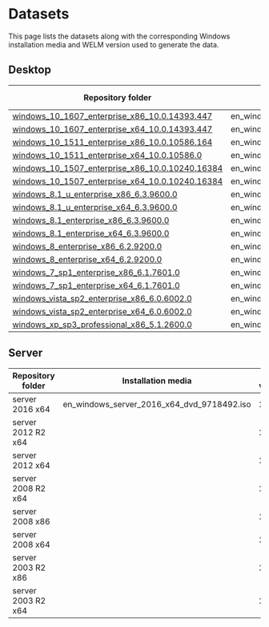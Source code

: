# Datasets

This page lists the datasets along with the corresponding Windows installation media and WELM version used to generate the data.

## Desktop
| Repository folder | Installation media | WELM version |
| --- | --- | --- |
| [windows_10_1607_enterprise_x86_10.0.14393.447](./data/windows_10_1607_enterprise_x86_10.0.14393.447) | en_windows_10_enterprise_version_1607_updated_jan_2017_x86_dvd_9719039.iso | 2.3.0.0 |
| [windows_10_1607_enterprise_x64_10.0.14393.447](./data/windows_10_1607_enterprise_x64_10.0.14393.447) | en_windows_10_enterprise_version_1607_updated_jan_2017_x64_dvd_9714415.iso | 2.3.0.0 |
| [windows_10_1511_enterprise_x86_10.0.10586.164](./data/windows_10_1511_enterprise_x86_10.0.10586.164) | en_windows_10_enterprise_version_1511_updated_apr_2016_x86_dvd_8711709.iso | 2.3.0.0 |
| [windows_10_1511_enterprise_x64_10.0.10586.0](./data/windows_10_1511_enterprise_x64_10.0.10586.0) | en_windows_10_enterprise_version_1511_updated_apr_2016_x64_dvd_8711771.iso | 2.3.0.0 |
| [windows_10_1507_enterprise_x86_10.0.10240.16384](./data/windows_10_1507_enterprise_x86_10.0.10240.16384) | en_windows_10_enterprise_version_1507_x86_dvd_6851156.iso | 2.3.0.0 |
| [windows_10_1507_enterprise_x64_10.0.10240.16384](./data/windows_10_1507_enterprise_x64_10.0.10240.16384) | en_windows_10_enterprise_version_1507_x64_dvd_6851151.iso | 2.3.0.0 |
| [windows_8.1_u_enterprise_x86_6.3.9600.0](./data/windows_8.1_u_enterprise_x86_6.3.9600.0) | en_windows_8.1_enterprise_with_update_x86_dvd_6050710.iso | 2.3.0.0 |
| [windows_8.1_u_enterprise_x64_6.3.9600.0](./data/windows_8.1_u_enterprise_x64_6.3.9600.0) | en_windows_8.1_enterprise_with_update_x64_dvd_6054382.iso | 2.3.0.0 |
| [windows_8.1_enterprise_x86_6.3.9600.0](./data/windows_8.1_enterprise_x86_6.3.9600.0) |en_windows_8_1_enterprise_x86_dvd_2972289.iso | 2.3.0.0 |
| [windows_8.1_enterprise_x64_6.3.9600.0](./data/windows_8.1_enterprise_x64_6.3.9600.0) | en_windows_8_1_enterprise_x64_dvd_2971902.iso | 2.3.0.0 |
| [windows_8_enterprise_x86_6.2.9200.0](./data/windows_8_enterprise_x86_6.2.9200.0) | en_windows_8_enterprise_x86_dvd_917587.iso | 2.3.0.0 |
| [windows_8_enterprise_x64_6.2.9200.0](./data/windows_8_enterprise_x64_6.2.9200.0) | en_windows_8_enterprise_x64_dvd_917522.iso | 2.3.0.0 |
| [windows_7_sp1_enterprise_x86_6.1.7601.0](./data/windows_7_sp1_enterprise_x86_6.1.7601.0) | en_windows_7_enterprise_with_sp1_x86_dvd_u_677710.iso | 2.3.0.0 |
| [windows_7_sp1_enterprise_x64_6.1.7601.0](./data/windows_7_sp1_enterprise_x64_6.1.7601.0) | en_windows_7_enterprise_with_sp1_x64_dvd_u_677651.iso | 2.3.0.0 |
| [windows_vista_sp2_enterprise_x86_6.0.6002.0](./data/windows_vista_sp2_enterprise_x86_6.0.6002.0) | en_windows_vista_enterprise_sp2_x86_dvd_342329.iso | 2.3.0.0 |
| [windows_vista_sp2_enterprise_x64_6.0.6002.0](./data/windows_vista_sp2_enterprise_x64_6.0.6002.0) | en_windows_vista_enterprise_sp2_x64_dvd_342332.iso | 2.3.0.0 |
| [windows_xp_sp3_professional_x86_5.1.2600.0](./data/windows_xp_sp3_professional_x86_5.1.2600.0) | en_windows_xp_professional_with_service_pack_3_x86_cd_x14-80428.iso | 2.3.0.0 |

## Server
| Repository folder | Installation media | WELM version |
| --- | --- | --- |
| server 2016 x64 | en_windows_server_2016_x64_dvd_9718492.iso | 2.3.0.0 |
| server 2012 R2 x64 | | 2.3.0.0 |
| server 2012 x64 | | 2.3.0.0 |
| server 2008 R2 x64 | | 2.3.0.0 |
| server 2008 x86 | | 2.3.0.0 |
| server 2008 x64 | | 2.3.0.0 |
| server 2003 R2 x86 | | 2.3.0.0 |
| server 2003 R2 x64 | | 2.3.0.0 |